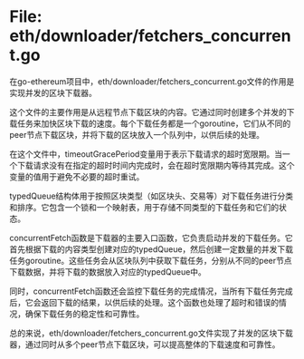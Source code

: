 # File: eth/downloader/fetchers_concurrent.go

在go-ethereum项目中，eth/downloader/fetchers_concurrent.go文件的作用是实现并发的区块下载器。

这个文件的主要作用是从远程节点下载区块的内容。它通过同时创建多个并发的下载任务来加快区块下载的速度。每个下载任务都是一个goroutine，它们从不同的peer节点下载区块，并将下载的区块放入一个队列中，以供后续的处理。

在这个文件中，timeoutGracePeriod变量用于表示下载请求的超时宽限期。当一个下载请求没有在指定的超时时间内完成时，会在超时宽限期内等待其完成。这个变量的值用于避免不必要的超时重试。

typedQueue结构体用于按照区块类型（如区块头、交易等）对下载任务进行分类和排序。它包含一个锁和一个映射表，用于存储不同类型的下载任务和它们的状态。

concurrentFetch函数是下载器的主要入口函数，它负责启动并发的下载任务。它首先根据下载的内容类型创建对应的typedQueue，然后创建一定数量的并发下载任务goroutine。这些任务会从区块队列中获取下载任务，分别从不同的peer节点下载数据，并将下载的数据放入对应的typedQueue中。

同时，concurrentFetch函数还会监控下载任务的完成情况，当所有下载任务完成后，它会返回下载的结果，以供后续的处理。这个函数也处理了超时和错误的情况，确保下载任务的稳定性和可靠性。

总的来说，eth/downloader/fetchers_concurrent.go文件实现了并发的区块下载器，通过同时从多个peer节点下载区块，可以提高整体的下载速度和可靠性。

